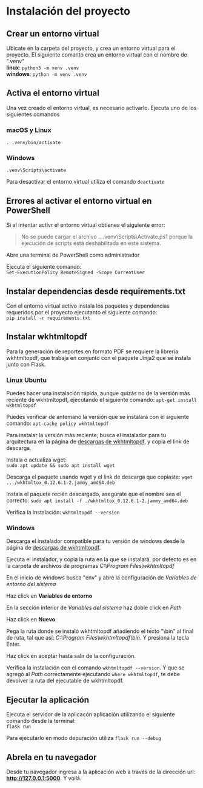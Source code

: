 # Instalación del proyecto

## Crear un entorno virtual

Ubicate en la carpeta del proyecto, y crea un entorno virtual para el proyecto. El siguiente comanto crea un entorno virtual con el nombre de ".venv"  
**linux**: `python3 -m venv .venv`  
**windows**: `python -m venv .venv`

## Activa el entorno virtual

Una vez creado el entorno virtual, es necesario activarlo. Ejecuta uno de los siguientes comandos

### macOS y Linux

`. .venv/bin/activate`

### Windows

`.venv\Scripts\activate`

Para desactivar el entorno virtual utiliza el comando `deactivate`

## Errores al activar el entorno virtual en PowerShell

Si al intentar activr el entorno virtual obtienes el siguiente error:

> No se puede cargar el archivo ...\.venv\Scripts\Activate.ps1 porque la ejecución de scripts está deshabilitada en este sistema.

Abre una terminal de PowerShell como administrador

Ejecuta el siguiente comando:  
`Set-ExecutionPolicy RemoteSigned -Scope CurrentUser`

## Instalar dependencias desde requirements.txt

Con el entorno virtual activo instala los paquetes y dependencias requeridos por el proyecto ejecutanto el siguiente comando:  
`pip install -r requirements.txt`

## Instalar wkhtmltopdf

Para la generación de reportes en formato PDF se requiere la librería wkhtmltopdf, que trabaja en conjunto con el paquete Jinja2 que se instala junto con Flask.

### Linux Ubuntu

Puedes hacer una instalación rápida, aunque quizás no de la versión más reciente de wkhtmltopdf, ejecutando el siguiente comando:
`apt-get install wkhtmltopdf`

Puedes verificar de antemano la versión que se instalará con el siguiente comando:
`apt-cache policy wkhtmltopdf`

Para instalar la versión más reciente, busca el instalador para tu arquitectura en la página de [descargas de wkhtmltopdf](https://wkhtmltopdf.org/downloads.html), y copia el link de descarga.

Instala o actualiza wget:  
`sudo apt update && sudo apt install wget`

Descarga el paquete usando wget y el link de descarga que copiaste:
`wget .../wkhtmltox_0.12.6.1-2.jammy_amd64.deb`

Instala el paquete recién descargado, asegúrate que el nombre sea el correcto:
`sudo apt install -f ./wkhtmltox_0.12.6.1-2.jammy_amd64.deb`

Verifica la instalación:
`wkhtmltopdf --version`

### Windows

Descarga el instalador compatible para tu versión de windows desde la página de [descargas de wkhtmltopdf](https://wkhtmltopdf.org/downloads.html).

Ejecuta el instalador, y copia la ruta en la que se instalará, por defecto es en la carpeta de archivos de programas _C:\Program Files\wkhtmltopdf_

En el inicio de windows busca "env" y abre la configuración de _Variables de entorno del sistema_

Haz click en **Variables de entorno**

En la sección inferior de _Variables del sistema_ haz doble click en _Path_

Haz click en **Nuevo**

Pega la ruta donde se instaló wkhtmltopdf añadiendo el texto "\bin" al final de ruta, tal que así: _C:\Program Files\wkhtmltopdf\bin_. Y presiona la tecla Enter.

Haz click en aceptar hasta salir de la configuración.

Verifica la instalación con el comando `wkhtmltopdf --version`. Y que se agregó al _Path_ correctamente ejecutando `where wkhtmltopdf`, te debe devolver la ruta del ejecutable de wkhtmltopdf.

## Ejecutar la aplicación

Ejecuta el servidor de la aplicacón aplicación utilizando el siguiente comando desde la terminal:  
`flask run`

Para ejecutarlo en modo depuración utiliza `flask run --debug`

## Abrela en tu navegador

Desde tu navegador ingresa a la aplicación web a través de la dirección url: **http://127.0.0.1:5000**. Y voilá.
